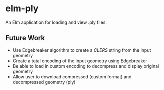 # elm-ply

An Elm application for loading and view .ply files.

## Future Work
- Use Edgebreaker algorithm to create a *CLERS* string from the input geometry
- Create a total encoding of the input geometry using Edgebreaker
- Be able to load in custom encoding to decompress and display original geometry
- Allow user to download compressed (custom format) and decompressed geometry (ply)
